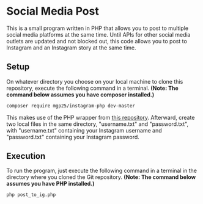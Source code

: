 # Social Media Post
This is a small program written in PHP that allows you to post to multiple social media platforms at the same time.
Until APIs for other social media outlets are updated and not blocked out, this code allows you to post to Instagram and an Instagram story at the same time.

## Setup
On whatever directory you choose on your local machine to clone this repository, execute the following command in a terminal. **__(Note: The command below assumes you have composer installed.)__**
```sh
composer require mgp25/instagram-php dev-master
```
This makes use of the PHP wrapper from [this repository](https://github.com/mgp25/Instagram-API).
Afterward, create two local files in the same directory, "username.txt" and "password.txt", with "username.txt" containing your Instagram username and "password.txt" containing your Instagram password.

## Execution
To run the program, just execute the following command in a terminal in the directory where you cloned the Git repository. **__(Note: The command below assumes you have PHP installed.)__**
```sh
php post_to_ig.php
```